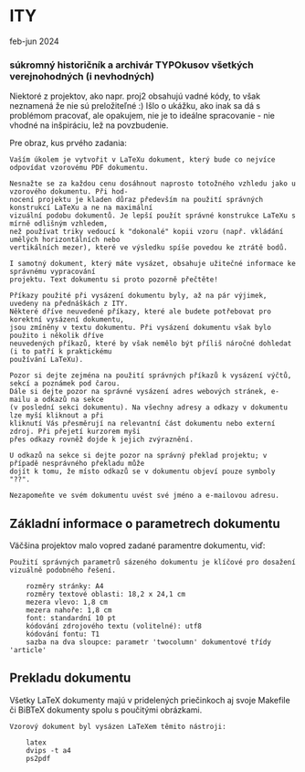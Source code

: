 # ITY

feb-jun 2024

### súkromný historičník a archivár TYPOkusov všetkých verejnohodných (i nevhodných)

Niektoré z projektov, ako napr. proj2 obsahujú vadné kódy, to však neznamená že nie sú preložiteľné :) Išlo o ukážku, ako inak sa dá s problémom pracovať, ale opakujem, nie je to ideálne spracovanie - nie vhodné na inšpiráciu, lež na povzbudenie.

Pre obraz, kus prvého zadania:

    Vaším úkolem je vytvořit v LaTeXu dokument, který bude co nejvíce odpovídat vzorovému PDF dokumentu.
    
    Nesnažte se za každou cenu dosáhnout naprosto totožného vzhledu jako u vzorového dokumentu. Při hod-
    nocení projektu je kladen důraz především na použití správných konstrukcí LaTeXu a ne na maximální 
    vizuální podobu dokumentů. Je lepší použít správné konstrukce LaTeXu s mírně odlišným vzhledem, 
    než používat triky vedoucí k "dokonalé" kopii vzoru (např. vkládání umělých horizontálních nebo 
    vertikálních mezer), které ve výsledku spíše povedou ke ztrátě bodů.
    
    I samotný dokument, který máte vysázet, obsahuje užitečné informace ke správnému vypracování 
    projektu. Text dokumentu si proto pozorně přečtěte!
    
    Příkazy použité při vysázení dokumentu byly, až na pár výjimek, uvedeny na přednáškách z ITY.   
    Některé dříve neuvedené příkazy, které ale budete potřebovat pro korektní vysázení dokumentu,
    jsou zmíněny v textu dokumentu. Při vysázení dokumentu však bylo použito i několik dříve 
    neuvedených příkazů, které by však nemělo být příliš náročné dohledat (i to patří k praktickému 
    používání LaTeXu).
    
    Pozor si dejte zejména na použití správných příkazů k vysázení výčtů, sekcí a poznámek pod čarou. 
    Dále si dejte pozor na správné vysázení adres webových stránek, e-mailu a odkazů na sekce 
    (v poslední sekci dokumentu). Na všechny adresy a odkazy v dokumentu lze myší kliknout a při 
    kliknutí Vás přesměrují na relevantní část dokumentu nebo externí zdroj. Při přejetí kurzorem myši
    přes odkazy rovněž dojde k jejich zvýraznění.
    
    U odkazů na sekce si dejte pozor na správný překlad projektu; v případě nesprávného překladu může 
    dojít k tomu, že místo odkazů se v dokumentu objeví pouze symboly "??".
    
    Nezapomeňte ve svém dokumentu uvést své jméno a e-mailovou adresu.


## Základní informace o parametrech dokumentu

Väčšina projektov malo vopred zadané paramentre dokumentu, viď:

    Použití správných parametrů sázeného dokumentu je klíčové pro dosažení vizuálně podobného řešení.
    
        rozměry stránky: A4
        rozměry textové oblasti: 18,2 x 24,1 cm
        mezera vlevo: 1,8 cm
        mezera nahoře: 1,8 cm
        font: standardní 10 pt
        kódování zdrojového textu (volitelné): utf8
        kódování fontu: T1
        sazba na dva sloupce: parametr 'twocolumn' dokumentové třídy 'article'


## Prekladu dokumentu

Všetky LaTeX dokumenty majú v pridelených priečinkoch aj svoje Makefile či BiBTeX dokumenty spolu s poučitými obrázkami.

    Vzorový dokument byl vysázen LaTeXem těmito nástroji:
    
        latex
        dvips -t a4
        ps2pdf




